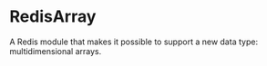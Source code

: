 # RedisArray
A Redis module that makes it possible to support a new data type: multidimensional arrays.
